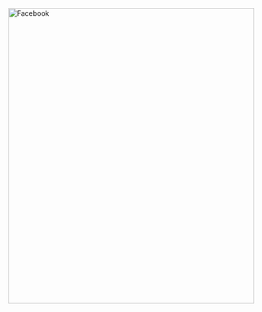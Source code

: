 <html>
<head>
<title>My Site</title>
</head>
<body>
<a href="https://www.facebook.com/rasagnath.reddy">
<img alt="Facebook" src="http://chittagongit.com//images/facebook-logo-icon/facebook-logo-icon-5.jpg" width="500px" height="600px">
</a>
</body>
</html>
